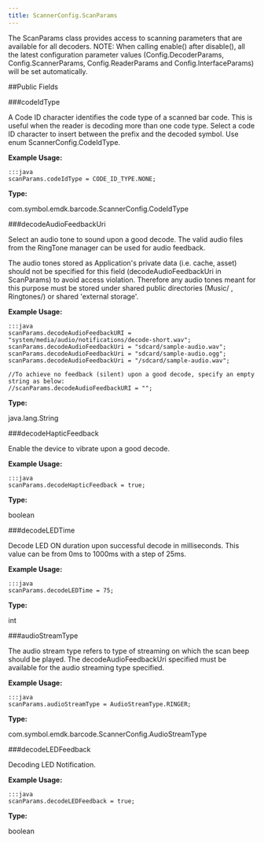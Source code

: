 ```yaml
---
title: ScannerConfig.ScanParams
---
```


The ScanParams class provides access to scanning
 parameters that are available for all decoders. NOTE: When calling
 enable() after disable(), all the latest configuration parameter values
 (Config.DecoderParams, Config.ScannerParams, Config.ReaderParams and
 Config.InterfaceParams) will be set automatically.

##Public Fields

###codeIdType

A Code ID character identifies the code type of a scanned bar code.
 This is useful when the reader is decoding more than one code type.
 Select a code ID character to insert between the prefix and the
 decoded symbol. Use enum  ScannerConfig.CodeIdType.



**Example Usage:**

	:::java
	scanParams.codeIdType = CODE_ID_TYPE.NONE;


**Type:**

com.symbol.emdk.barcode.ScannerConfig.CodeIdType

###decodeAudioFeedbackUri

Select an audio tone to sound upon a good decode.
 The valid audio files from the RingTone manager can be used for audio feedback.

 The audio tones stored as Application's private data (i.e. cache, asset) should not be specified for this field
 (decodeAudioFeedbackUri in ScanParams) to avoid access violation. Therefore any audio tones meant for this
 purpose must be stored under shared public directories (Music/ , Ringtones/) or shared 'external storage'.



**Example Usage:**

	:::java
	scanParams.decodeAudioFeedbackURI = "system/media/audio/notifications/decode-short.wav";
	scanParams.decodeAudioFeedbackUri = "sdcard/sample-audio.wav";
	scanParams.decodeAudioFeedbackUri = "sdcard/sample-audio.ogg";
	scanParams.decodeAudioFeedbackUri = "/sdcard/sample-audio.wav";

    //To achieve no feedback (silent) upon a good decode, specify an empty string as below:
    //scanParams.decodeAudioFeedbackURI = "";

**Type:**

java.lang.String

###decodeHapticFeedback

Enable the device to vibrate upon a good decode.



**Example Usage:**

	:::java
	scanParams.decodeHapticFeedback = true;


**Type:**

boolean

###decodeLEDTime

Decode LED ON duration upon successful decode in milliseconds.
 This value can be from 0ms to 1000ms with a step of 25ms.



**Example Usage:**

	:::java
	scanParams.decodeLEDTime = 75;


**Type:**

int

###audioStreamType

The audio stream type refers to type of streaming on which the scan beep should be played.
 The decodeAudioFeedbackUri specified must be available for the audio streaming type specified.



**Example Usage:**

	:::java
	scanParams.audioStreamType = AudioStreamType.RINGER;


**Type:**

com.symbol.emdk.barcode.ScannerConfig.AudioStreamType

###decodeLEDFeedback

Decoding LED Notification.



**Example Usage:**

	:::java
	scanParams.decodeLEDFeedback = true;


**Type:**

boolean

